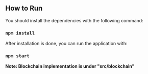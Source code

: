 ## How to Run

You should install the dependencies with the following command:

### `npm install`

After installation is done, you can run the application with:

### `npm start`

**Note: Blockchain implementation is under "src/blockchain"**